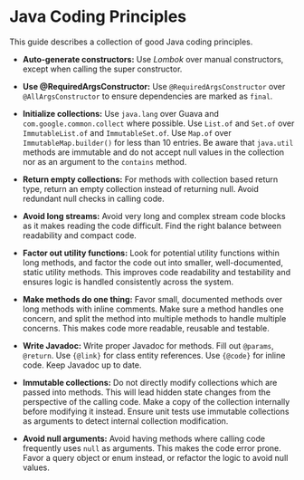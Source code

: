 # Java Coding Principles

This guide describes a collection of good Java coding principles.

* **Auto-generate constructors:** Use *Lombok* over manual constructors, except when calling the super constructor.

* **Use @RequiredArgsConstructor:** Use `@RequiredArgsConstructor` over `@AllArgsConstructor` to ensure dependencies are marked as `final`.

* **Initialize collections:** Use `java.lang` over Guava  and `com.google.common.collect` where possible. Use `List.of` and `Set.of` over `ImmutableList.of` and `ImmutableSet.of`. Use `Map.of` over `ImmutableMap.builder()` for less than 10 entries. Be aware that `java.util` methods are immutable and do not accept null values in the collection nor as an argument to the `contains` method.

*  **Return empty collections:** For methods with collection based return type, return an empty collection instead of returning null. Avoid redundant null checks in calling code.

* **Avoid long streams:** Avoid very long and complex stream code blocks as it makes reading the code difficult. Find the right balance between readability and compact code.

* **Factor out utility functions:** Look for potential utility functions within long methods, and factor the code out into smaller, well-documented, static utility methods. This improves code readability and testability and ensures logic is handled consistently across the system.

* **Make methods do one thing:** Favor small, documented methods over long methods with inline comments. Make sure a method handles one concern, and split the method into multiple methods to handle multiple concerns. This makes code more readable, reusable and testable.

* **Write Javadoc:** Write proper Javadoc for methods. Fill out `@params`, `@return`. Use `{@link}` for class entity references. Use `{@code}` for inline code. Keep Javadoc up to date.

* **Immutable collections:** Do not directly modify collections which are passed into methods. This will lead hidden state changes from the perspective of the calling code. Make a copy of the collection internally before modifying it instead. Ensure unit tests use immutable collections as arguments to detect internal collection modification.

* **Avoid null arguments:** Avoid having methods where calling code frequently uses `null` as arguments. This makes the code error prone. Favor a query object or enum instead, or refactor the logic to avoid null values.

  